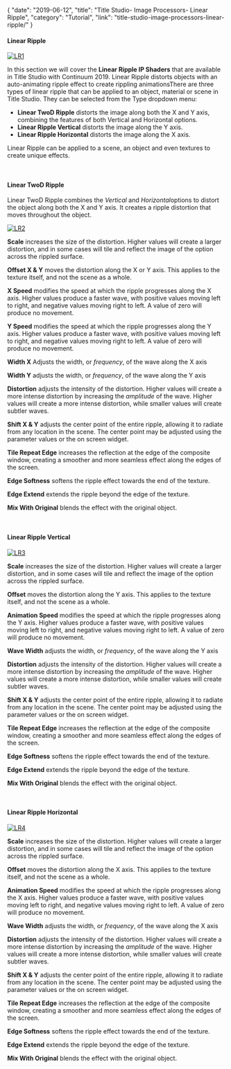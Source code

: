 {
"date": "2019-06-12",
"title": "Title Studio- Image Processors- Linear Ripple",
"category": "Tutorial",
"link": "title-studio-image-processors-linear-ripple/"
}

 #### Linear Ripple


[![LR1](https://borisfx-com-res.cloudinary.com/image/upload//documentation/continuum/uploads/2018/11/LR1.jpg)](https://borisfx-com-res.cloudinary.com/image/upload//documentation/continuum/uploads/2018/11/LR1.jpg)


In this section we will cover the **Linear Ripple IP Shaders** that are available in Title Studio with Continuum 2019. Linear Ripple distorts objects with an auto-animating ripple effect to create rippling animationsThere are three types of linear ripple that can be applied to an object, material or scene in Title Studio. They can be selected from the Type dropdown menu:


* **Linear TwoD Ripple** distorts the image along both the X and Y axis, combining the features of both Vertical and Horizontal options.
* **Linear Ripple Vertical** distorts the image along the Y axis.
* **Linear Ripple Horizontal** distorts the image along the X axis.


Linear Ripple can be applied to a scene, an object and even textures to create unique effects.


 


#### Linear TwoD Ripple


Linear TwoD Ripple combines the *Vertical* and *Horizontal*options to distort the object along both the X and Y axis. It creates a ripple distortion that moves throughout the object.


[![LR2](https://borisfx-com-res.cloudinary.com/image/upload//documentation/continuum/uploads/2018/11/LR2.png)](https://borisfx-com-res.cloudinary.com/image/upload//documentation/continuum/uploads/2018/11/LR2.png)


**Scale** increases the size of the distortion. Higher values will create a larger distortion, and in some cases will tile and reflect the image of the option across the rippled surface.


**Offset X & Y** moves the distortion along the X or Y axis. This applies to the texture itself, and not the scene as a whole.


**X Speed** modifies the speed at which the ripple progresses along the X axis. Higher values produce a faster wave, with positive values moving left to right, and negative values moving right to left. A value of zero will produce no movement.


**Y Speed** modifies the speed at which the ripple progresses along the Y axis. Higher values produce a faster wave, with positive values moving left to right, and negative values moving right to left. A value of zero will produce no movement.


**Width X** Adjusts the width, or *frequency*, of the wave along the X axis


**Width Y** adjusts the width, or *frequency*, of the wave along the Y axis


**Distortion** adjusts the intensity of the distortion. Higher values will create a more intense distortion by increasing the *amplitude* of the wave. Higher values will create a more intense distortion, while smaller values will create subtler waves.


**Shift X & Y** adjusts the center point of the entire ripple, allowing it to radiate from any location in the scene. The center point may be adjusted using the parameter values or the on screen widget.


**Tile Repeat Edge** increases the reflection at the edge of the composite window, creating a smoother and more seamless effect along the edges of the screen.


**Edge Softness** softens the ripple effect towards the end of the texture.


**Edge Extend** extends the ripple beyond the edge of the texture.


**Mix With Original** blends the effect with the original object.


 


#### Linear Ripple Vertical


[![LR3](https://borisfx-com-res.cloudinary.com/image/upload//documentation/continuum/uploads/2018/11/LR3.png)](https://borisfx-com-res.cloudinary.com/image/upload//documentation/continuum/uploads/2018/11/LR3.png)


**Scale** increases the size of the distortion. Higher values will create a larger distortion, and in some cases will tile and reflect the image of the option across the rippled surface.


**Offset** moves the distortion along the Y axis. This applies to the texture itself, and not the scene as a whole.


**Animation Speed** modifies the speed at which the ripple progresses along the Y axis. Higher values produce a faster wave, with positive values moving left to right, and negative values moving right to left. A value of zero will produce no movement.


**Wave Width** adjusts the width, or *frequency*, of the wave along the Y axis


**Distortion** adjusts the intensity of the distortion. Higher values will create a more intense distortion by increasing the *amplitude* of the wave. Higher values will create a more intense distortion, while smaller values will create subtler waves.


**Shift X & Y** adjusts the center point of the entire ripple, allowing it to radiate from any location in the scene. The center point may be adjusted using the parameter values or the on screen widget.


**Tile Repeat Edge** increases the reflection at the edge of the composite window, creating a smoother and more seamless effect along the edges of the screen.


**Edge Softness** softens the ripple effect towards the end of the texture.


**Edge Extend** extends the ripple beyond the edge of the texture.


**Mix With Original** blends the effect with the original object.


 


#### Linear Ripple Horizontal


[![LR4](https://borisfx-com-res.cloudinary.com/image/upload//documentation/continuum/uploads/2018/11/LR4.png)](https://borisfx-com-res.cloudinary.com/image/upload//documentation/continuum/uploads/2018/11/LR4.png)


**Scale** increases the size of the distortion. Higher values will create a larger distortion, and in some cases will tile and reflect the image of the option across the rippled surface.


**Offset** moves the distortion along the X axis. This applies to the texture itself, and not the scene as a whole.


**Animation Speed** modifies the speed at which the ripple progresses along the X axis. Higher values produce a faster wave, with positive values moving left to right, and negative values moving right to left. A value of zero will produce no movement.


**Wave Width** adjusts the width, or *frequency*, of the wave along the X axis


**Distortion** adjusts the intensity of the distortion. Higher values will create a more intense distortion by increasing the *amplitude* of the wave. Higher values will create a more intense distortion, while smaller values will create subtler waves.


**Shift X & Y** adjusts the center point of the entire ripple, allowing it to radiate from any location in the scene. The center point may be adjusted using the parameter values or the on screen widget.


**Tile Repeat Edge** increases the reflection at the edge of the composite window, creating a smoother and more seamless effect along the edges of the screen.


**Edge Softness** softens the ripple effect towards the end of the texture.


**Edge Extend** extends the ripple beyond the edge of the texture.


**Mix With Original** blends the effect with the original object.


 


